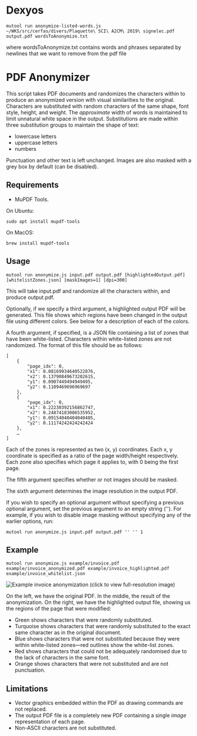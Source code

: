 # Dexyos

    mutool run anonymize-listed-words.js ~/WKS/src/cerfas/divers/Plaquette\ SCI\ A2CM\ 2019\ signelec.pdf  output.pdf wordsToAnonymize.txt

where wordsToAnonymize.txt contains words and phrases separated by newlines that we want to remove from the pdf file

# PDF Anonymizer

This script takes PDF documents and randomizes the characters within to produce an anonymized version with visual similarities to the original.
Characters are substituted with random characters of the same shape, font style, height, and weight. The _approximate_ width of words is maintained to limit unnatural white space in the output.
Substitutions are made within three substitution groups to maintain the shape of text:
- lowercase letters
- uppercase letters
- numbers

Punctuation and other text is left unchanged.
Images are also masked with a grey box by default (can be disabled).

## Requirements
- MuPDF Tools.

On Ubuntu:
```
sudo apt install mupdf-tools
```

On MacOS:
```
brew install mupdf-tools
```

## Usage
```
mutool run anonymize.js input.pdf output.pdf [highlightedOutput.pdf] [whitelistZones.json] [maskImages=1] [dpi=300]
```

This will take input.pdf and randomize all the characters within, and produce output.pdf.

Optionally, if we specify a third argument, a highlighted output PDF will be generated. This file shows which regions have been changed in the output file using different colors. See below for a description of each of the colors.

A fourth argument, if specified, is a JSON file containing a list of zones that have been white-listed. Characters within white-listed zones are not randomized. The format of this file should be as follows:
```
[
    {
        "page_idx": 0,
        "x1": 0.08169934640522876,
        "x2": 0.13790849673202615,
        "y1": 0.0907449494949495,
        "y2": 0.1109469696969697
    },
    {
        "page_idx": 0,
        "x1": 0.22230392156862747,
        "x2": 0.24874183006535952,
        "y1": 0.09154040404040405,
        "y2": 0.11174242424242424
    },
    …
]
```
Each of the zones is represented as two (x, y) coordinates. Each x, y coordinate is specified as a ratio of the page width/height respectively.
Each zone also specifies which page it applies to, with 0 being the first page.

The fifth argument specifies whether or not images should be masked. 

The sixth argument determines the image resolution in the output PDF.

If you wish to specify an optional argument without specifying a previous optional argument, set the previous argument to an empty string ('').
For example, if you wish to disable image masking without specifying any of the earlier options, run:
```
mutool run anonymize.js input.pdf output.pdf '' '' 1
```

## Example
```
mutool run anonymize.js example/invoice.pdf example/invoice_anonymized.pdf example/invoice_highlighted.pdf example/invoice_whitelist.json
```
![Example invoice anonymization](images/combined.png)
(click to view full-resolution image)

On the left, we have the original PDF. In the middle, the result of the anonymization. On the right, we have the highlighted output file, showing us the regions of the page that were modified:
- Green shows characters that were randomly substituted.
- Turquoise shows characters that were randomly substituted to the exact same character as in the original document.
- Blue shows characters that were not substituted because they were within white-listed zones—red outlines show the white-list zones.
- Red shows characters that could not be adequately randomised due to the lack of characters in the same font.
- Orange shows characters that were not substituted and are not punctuation.

## Limitations
- Vector graphics embedded within the PDF as drawing commands are not replaced.
- The output PDF file is a completely new PDF containing a single _image_ representation of each page.
- Non-ASCII characters are not substituted.
